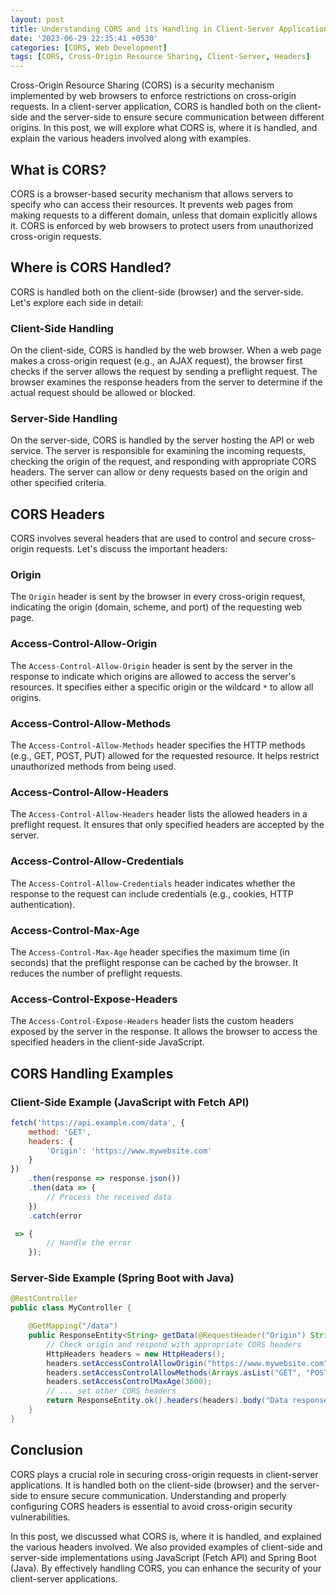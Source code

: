 ```yaml
---
layout: post
title: Understanding CORS and its Handling in Client-Server Applications
date: '2023-06-29 22:35:41 +0530'
categories: [CORS, Web Development]
tags: [CORS, Cross-Origin Resource Sharing, Client-Server, Headers]
---
```


Cross-Origin Resource Sharing (CORS) is a security mechanism implemented by web browsers to enforce restrictions on cross-origin requests. In a client-server application, CORS is handled both on the client-side and the server-side to ensure secure communication between different origins. In this post, we will explore what CORS is, where it is handled, and explain the various headers involved along with examples.

## What is CORS?

CORS is a browser-based security mechanism that allows servers to specify who can access their resources. It prevents web pages from making requests to a different domain, unless that domain explicitly allows it. CORS is enforced by web browsers to protect users from unauthorized cross-origin requests.

## Where is CORS Handled?

CORS is handled both on the client-side (browser) and the server-side. Let's explore each side in detail:

### Client-Side Handling

On the client-side, CORS is handled by the web browser. When a web page makes a cross-origin request (e.g., an AJAX request), the browser first checks if the server allows the request by sending a preflight request. The browser examines the response headers from the server to determine if the actual request should be allowed or blocked.

### Server-Side Handling

On the server-side, CORS is handled by the server hosting the API or web service. The server is responsible for examining the incoming requests, checking the origin of the request, and responding with appropriate CORS headers. The server can allow or deny requests based on the origin and other specified criteria.

## CORS Headers

CORS involves several headers that are used to control and secure cross-origin requests. Let's discuss the important headers:

### Origin

The `Origin` header is sent by the browser in every cross-origin request, indicating the origin (domain, scheme, and port) of the requesting web page.

### Access-Control-Allow-Origin

The `Access-Control-Allow-Origin` header is sent by the server in the response to indicate which origins are allowed to access the server's resources. It specifies either a specific origin or the wildcard `*` to allow all origins.

### Access-Control-Allow-Methods

The `Access-Control-Allow-Methods` header specifies the HTTP methods (e.g., GET, POST, PUT) allowed for the requested resource. It helps restrict unauthorized methods from being used.

### Access-Control-Allow-Headers

The `Access-Control-Allow-Headers` header lists the allowed headers in a preflight request. It ensures that only specified headers are accepted by the server.

### Access-Control-Allow-Credentials

The `Access-Control-Allow-Credentials` header indicates whether the response to the request can include credentials (e.g., cookies, HTTP authentication).

### Access-Control-Max-Age

The `Access-Control-Max-Age` header specifies the maximum time (in seconds) that the preflight response can be cached by the browser. It reduces the number of preflight requests.

### Access-Control-Expose-Headers

The `Access-Control-Expose-Headers` header lists the custom headers exposed by the server in the response. It allows the browser to access the specified headers in the client-side JavaScript.

## CORS Handling Examples

### Client-Side Example (JavaScript with Fetch API)

```javascript
fetch('https://api.example.com/data', {
    method: 'GET',
    headers: {
        'Origin': 'https://www.mywebsite.com'
    }
})
    .then(response => response.json())
    .then(data => {
        // Process the received data
    })
    .catch(error

 => {
        // Handle the error
    });
```

### Server-Side Example (Spring Boot with Java)

```java
@RestController
public class MyController {

    @GetMapping("/data")
    public ResponseEntity<String> getData(@RequestHeader("Origin") String origin) {
        // Check origin and respond with appropriate CORS headers
        HttpHeaders headers = new HttpHeaders();
        headers.setAccessControlAllowOrigin("https://www.mywebsite.com");
        headers.setAccessControlAllowMethods(Arrays.asList("GET", "POST"));
        headers.setAccessControlMaxAge(3600);
        // ... set other CORS headers
        return ResponseEntity.ok().headers(headers).body("Data response");
    }
}
```

## Conclusion

CORS plays a crucial role in securing cross-origin requests in client-server applications. It is handled both on the client-side (browser) and the server-side to ensure secure communication. Understanding and properly configuring CORS headers is essential to avoid cross-origin security vulnerabilities.

In this post, we discussed what CORS is, where it is handled, and explained the various headers involved. We also provided examples of client-side and server-side implementations using JavaScript (Fetch API) and Spring Boot (Java). By effectively handling CORS, you can enhance the security of your client-server applications.

